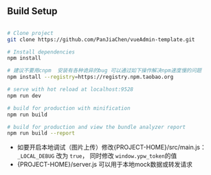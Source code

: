 ## Build Setup

``` bash

# Clone project
git clone https://github.com/PanJiaChen/vueAdmin-template.git

# Install dependencies
npm install

# 建议不要用cnpm  安装有各种诡异的bug 可以通过如下操作解决npm速度慢的问题
npm install --registry=https://registry.npm.taobao.org

# serve with hot reload at localhost:9528
npm run dev

# build for production with minification
npm run build

# build for production and view the bundle analyzer report
npm run build --report
`````

- 如要开启本地调试（图片上传）修改{PROJECT-HOME}/src/main.js：`_LOCAL_DEBUG` 改为 `true`，
同时修改 `window.ypw_token`的值
- {PROJECT-HOME}/server.js 可以用于本地mock数据或转发请求